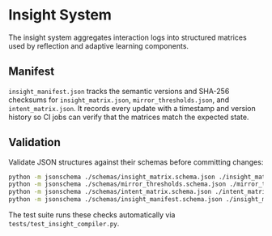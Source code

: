 # Insight System

The insight system aggregates interaction logs into structured matrices used by
reflection and adaptive learning components.

## Manifest

`insight_manifest.json` tracks the semantic versions and SHA-256 checksums for
`insight_matrix.json`, `mirror_thresholds.json`, and `intent_matrix.json`.
It records every update with a timestamp and version history so CI jobs can
verify that the matrices match the expected state.

## Validation

Validate JSON structures against their schemas before committing changes:

```bash
python -m jsonschema ./schemas/insight_matrix.schema.json ./insight_matrix.json
python -m jsonschema ./schemas/mirror_thresholds.schema.json ./mirror_thresholds.json
python -m jsonschema ./schemas/intent_matrix.schema.json ./intent_matrix.json
python -m jsonschema ./schemas/insight_manifest.schema.json ./insight_manifest.json
```

The test suite runs these checks automatically via
`tests/test_insight_compiler.py`.
